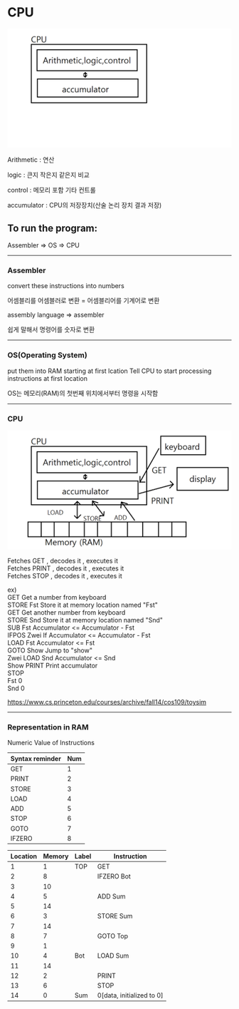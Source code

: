# CPU

![CPU1](./img/CPU1.png)

Arithmetic : 연산

logic : 큰지 작은지 같은지 비교

control : 메모리 포함 기타 컨트롤

accumulator : CPU의 저장장치(산술 논리 장치 결과 저장)

## To run the program:

Assembler => OS => CPU

---


### Assembler

convert these instructions into numbers

어셈블리를 어셈블러로 변환 = 어셈블리어를 기계어로 변환

assembly language => assembler

쉽게 말해서 명령어를 숫자로 변환

---

### OS(Operating System)

put them into RAM starting at first lcation
Tell CPU to start processing instructions at first location

OS는 메모리(RAM)의 첫번째 위치에서부터 명령을 시작함

---

### CPU

![CPU2](./img/CPU2.png)

Fetches GET , decodes it , executes it <br/>
Fetches PRINT , decodes it , executes it  <br/>
Fetches STOP , decodes it , executes it <br/>

ex) <br/>
GET   Get a number from keyboard  <br/>
STORE Fst   Store it at memory location named "Fst" <br/>
GET   Get another number from keyboard  <br/>
STORE Snd   Store it at memory location named "Snd" <br/>
SUB Fst   Accumulator <= Accumulator - Fst  <br/>
IFPOS Zwei    If Accumulator <= Accumulator - Fst <br/>
LOAD Fst    Accumulator <= Fst  <br/>
GOTO Show   Jump to "show"  <br/>
Zwei LOAD Snd   Accumulator <= Snd  <br/>
Show PRINT    Print accumulator <br/>
STOP  <br/>
Fst   0 <br/>
Snd   0 <br/>

https://www.cs.princeton.edu/courses/archive/fall14/cos109/toysim

---

### Representation in RAM

Numeric Value of Instructions

|Syntax reminder|Num|
|---|---|
|GET|1|
|PRINT|2|
|STORE|3|
|LOAD|4|
|ADD|5|
|STOP|6|
|GOTO|7|
|IFZERO|8|

|Location|Memory|Label|Instruction|
|---|---|---|---|
|1|1|TOP|GET|
|2|8||IFZERO Bot|
|3|10|||
|4|5||ADD Sum|
|5|14|||
|6|3||STORE Sum|
|7|14|||
|8|7||GOTO Top|
|9|1|||
|10|4|Bot|LOAD Sum|
|11|14|||
|12|2||PRINT|
|13|6||STOP|
|14|0|Sum|0[data, initialized to 0]|
